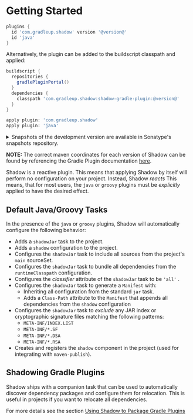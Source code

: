 # Getting Started

```groovy no-run
plugins {
  id 'com.gradleup.shadow' version '@version@'
  id 'java'
}
```

Alternatively, the plugin can be added to the buildscript classpath and applied:

```groovy no-run
buildscript {
  repositories {
    gradlePluginPortal()
  }
  dependencies {
    classpath 'com.gradleup.shadow:shadow-gradle-plugin:@version@'
  }
}

apply plugin: 'com.gradleup.shadow'
apply plugin: 'java'
```

<details>
<summary>Snapshots of the development version are available in Sonatype's snapshots repository.</summary>
<p>

```groovy no-run
buildscript {
  repositories {
    mavenCentral()
    maven { url 'https://oss.sonatype.org/content/repositories/snapshots/' }
  }
  dependencies {
    classpath 'com.gradleup.shadow:shadow-gradle-plugin:@snapshot-version@'
  }
}

apply plugin: 'com.gradleup.shadow'
apply plugin: 'java'
```

</p>
</details>

**NOTE:** The correct maven coordinates for each version of Shadow can be found by referencing the Gradle Plugin documentation [here](https://plugins.gradle.org/plugin/com.gradleup.shadow).

Shadow is a reactive plugin.
This means that applying Shadow by itself will perform no configuration on your project.
Instead, Shadow _reacts_
This means, that for most users, the `java` or `groovy` plugins must be _explicitly_ applied
to have the desired effect.

## Default Java/Groovy Tasks

In the presence of the `java` or `groovy` plugins, Shadow will automatically configure the
following behavior:

* Adds a `shadowJar` task to the project.
* Adds a `shadow` configuration to the project.
* Configures the `shadowJar` task to include all sources from the project's `main` sourceSet.
* Configures the `shadowJar` task to bundle all dependencies from the `runtimeClasspath` configuration.
* Configures the _classifier_ attribute of the `shadowJar` task to be `'all'` .
* Configures the `shadowJar` task to generate a `Manifest` with:
  * Inheriting all configuration from the standard `jar` task.
  * Adds a `Class-Path` attribute to the `Manifest` that appends all dependencies from the `shadow` configuration
* Configures the `shadowJar` task to _exclude_ any JAR index or cryptographic signature files matching the following patterns:
  * `META-INF/INDEX.LIST`
  * `META-INF/*.SF`
  * `META-INF/*.DSA`
  * `META-INF/*.RSA`
* Creates and registers the `shadow` component in the project (used for integrating with `maven-publish`).

## Shadowing Gradle Plugins

Shadow ships with a companion task that can be used to automatically discover dependency packages and configure 
them for relocation. This is useful in projects if you want to relocate all dependencies.

For more details see the section [Using Shadow to Package Gradle Plugins](/plugins/)
